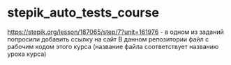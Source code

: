 # stepik_auto_tests_course
https://stepik.org/lesson/187065/step/7?unit=161976 - в одном из заданий попросили добавить ссылку на сайт
В данном репозитории файл с рабочим кодом этого курса (название файла соответствует названию урока курса)
